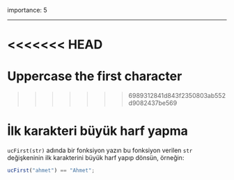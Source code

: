 importance: 5

---

<<<<<<< HEAD
=======
# Uppercase the first character
>>>>>>> 6989312841d843f2350803ab552d9082437be569

# İlk karakteri büyük harf yapma

`ucFirst(str)` adında bir fonksiyon yazın bu fonksiyon verilen `str` değişkeninin ilk karakterini büyük harf yapıp dönsün, örneğin:

```js
ucFirst("ahmet") == "Ahmet";
```
